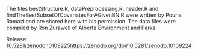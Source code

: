 The files bestStructure.R, dataPreprocessing.R, header.R and findTheBestSubsetOfCovariatesForAGivenBN.R were written by Pouria Ramazi and are shared here with his permission. The data files were compiled by Ron Zurawell of Alberta Environment and Parks

Release: [10.5281/zenodo.10109225](https://zenodo.org/doi/10.5281/zenodo.10109224)https://zenodo.org/doi/10.5281/zenodo.10109224
